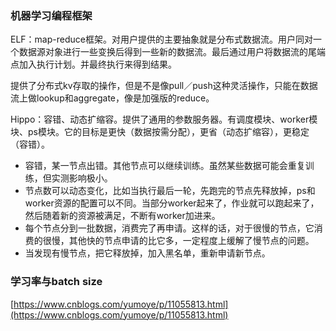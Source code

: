 
### 机器学习编程框架

ELF：map-reduce框架。对用户提供的主要抽象就是分布式数据流。用户同对一个数据源对象进行一些变换后得到一些新的数据流。最后通过用户将数据流的尾端点加入执行计划。并最终执行来得到结果。

提供了分布式kv存取的操作，但是不是像pull／push这种灵活操作，只能在数据流上做lookup和aggregate，像是加强版的reduce。

Hippo：容错、动态扩缩容。提供了通用的参数服务器。有调度模块、worker模块、ps模块。它的目标是更快（数据按需分配），更省（动态扩缩容），更稳定（容错）。
 - 容错，某一节点出错。其他节点可以继续训练。虽然某些数据可能会重复训练，但实测影响极小。
 - 节点数可以动态变化，比如当执行最后一轮，先跑完的节点先释放掉，ps和worker资源的配置可以不同。当部分worker起来了，作业就可以跑起来了，然后随着新的资源被满足，不断有worker加进来。
 - 每个节点分到一批数据，消费完了再申请。这样的话，对于很慢的节点，它消费的很慢，其他快的节点申请的比它多，一定程度上缓解了慢节点的问题。
 - 当发现有慢节点，把它释放掉，加入黑名单，重新申请新节点。


### 学习率与batch size

[https://www.cnblogs.com/yumoye/p/11055813.html](https://www.cnblogs.com/yumoye/p/11055813.html)
